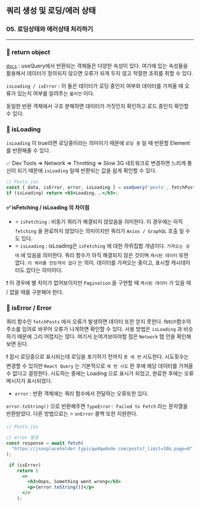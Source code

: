 ## 쿼리 생성 및 로딩/에러 상태
### 05. 로딩상태와 에러상태 처리하기
---------------------------------------------

### 📌 return object

[`docs`] : useQuery에서 반환되는 객체들은 다양한 속성이 있다. 여기에 있는 속성들을 활용해서 데이터가 정의되지 않으면 오류가 되게 두지 않고 적절한 조취를 취할 수 있다.

`isLoading / isError` : 이 둘은 데이터가 로딩 중인지 여부와 데이터를 가져올 때 오류가 있는지 여부를 알려주는 `불리언` 이다.

동일한 반환 객체에서 구조 분해하면 데이터가 거짓인지 확인하고 로드 중인지 확인할 수 있다.

### 📌 isLoading

`isLoading` 이  true라면 로딩중이라는 의미이기 때문에 `로딩 중` 일 때 반환할 Element를 반환해줄 수 있다. 

✅ Dev Tools => Network => Throtting => Slow 3G 네트워크로 변경하면 느리게 통신이 되기 때문에 `isLoading` 일때 반환되는 값을 쉽게 확인할 수 있다.

```jsx
// Posts.jsx
const { data, isError, error, isLoading } = useQuery('posts', fetchPosts);
if (isLoading) return <h3>Loading...</h3>;
```
#### ✅ isFetching / isLoading 의 차이점

- ⭐️ `isFetching` : 비동기 쿼리가 해결되지 않았음을 의미한다. 이 경우에는 아직 `fetching` 을 완료하지 않았다는 의미이지만 쿼리가 `Axios / GraphQL` 호출 일 수도 있다.
- ⭐️ `isLoading` : isLoading은 `isFetching` 에 대한 하위집합 개념이다. `가져오는 상태` 에 있음을 의미한다. 쿼리 함수가 아직 해결되지 않은 것이며 `캐시된 데이터` 또한 없다. `이 쿼리를 만든적이 없다` 는 의미. 데이터를 가져오는 중이고, 표시할 캐시데이터도 없다는 의미이다.

❗️ 이 경우에 별 차이가 없어보이지만 `Pagination` 을 구현할 때 `캐시된 데이터` 가 있을 때 / 없을 때를 구분해야 한다.

### 📌 isError / Error

쿼리 함수인 `fetchPosts` 에서 오류가 발생하면 데이터 또한 얻지 못한다.
fetch함수의 주소를 임의로 바꾸어 오류가 나게하면 확인할 수 있다. 사용 방법은 `isLoading` 과 비슷하기 때문에 그리 어렵지는 않다. 여기서 눈여겨보아야할 점은 `Network` 탭 안을 확인해보면 된다.

❗️ 잠시 로딩중으로 표시되는데 로딩을 포기하기 전까지 `총 세 번` 시도한다. 시도횟수는 변경할 수 있지만 `React Query` 는 기본적으로 `세 번 시도` 한 후에 해당 데이터를 가져올 수 없다고 결정한다.
시도하는 중에는 Loading 으로 표시가 되었고, 완료한 후에는 오류 메시지가 표시되었다.

- `error` : 반환 객체에는 쿼리 함수에서 전달하는 오류또한 있다.

`error.toString()` 으로 반환해주면 `TypeError: Failed to Fetch` 라는 문자열을 반환받았다. 다른 방법으로는 ⭐️ `onError` 콜백 또한 지원한다.


```jsx
// Posts.jsx

// error 발생
const response = await fetch(
  "https://jsonplaceholder.typicqwdqwdode.com/posts?_limit=10&_page=0"
);

 if (isError)
    return (
      <>
        <h3>Oops, Something went wrong</h3>
        <p>{error.toString()}</p>
      </>
    );
```


[`docs`]: https://tanstack.com/query/latest/docs/react/reference/useQuery?from=reactQueryV3&original=https%3A%2F%2Ftanstack.com%2Fquery%2Fv3%2Fdocs%2Freference%2FuseQuery
